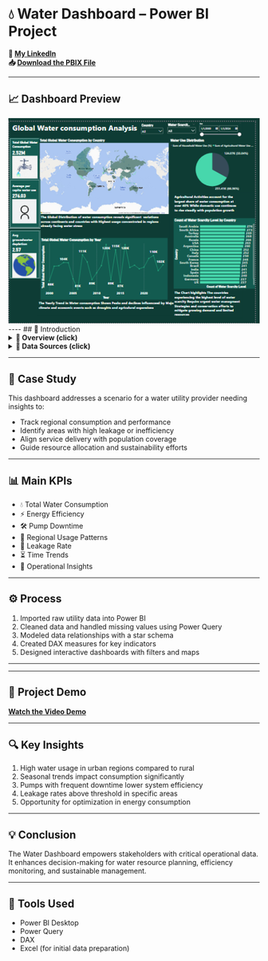 # 💧 Water Dashboard – Power BI Project

**🔗 [My LinkedIn](https://www.linkedin.com/in/ahmad-yasser-faiq-data-analyst/)**  
**📥 [Download the PBIX File](https://github.com/ahmadyase1234/Water-analysis-Dashboard-/raw/main/water-dashboard.pbix)**  

---
## 📈 Dashboard Preview

<img src="https://github.com/ahmadyase1234/Water-analysis-Dashboard-/blob/main/Water-Dashboard.png?raw=true" width="1000">
----
## 📝 Introduction

<details>
  <summary><strong>📌 Overview (click)</strong></summary>

> This Power BI project delivers insights into water resource metrics, usage patterns, and operational performance. It helps utility managers and stakeholders monitor water consumption, efficiency, and regional distribution through dynamic visuals.

</details>

<details>
  <summary><strong>📂 Data Sources (click)</strong></summary>

> The dataset includes structured tables representing water consumption, locations, service metrics, and performance indicators.

#### ▼ 📑 Example Tables

- **Consumption Table**  
  `Area`, `Date`, `Consumption (m³)`, `Avg Temp`, `Leakage Rate (%)`

- **Operations Table**  
  `Pump ID`, `Efficiency`, `Energy Use`, `Downtime (hrs)`

- **Region Table**  
  `Region Name`, `Population`, `Service Coverage (%)`

</details>

---

## 🎯 Case Study

This dashboard addresses a scenario for a water utility provider needing insights to:

- Track regional consumption and performance  
- Identify areas with high leakage or inefficiency  
- Align service delivery with population coverage  
- Guide resource allocation and sustainability efforts

---

## 📊 Main KPIs

- 💧 Total Water Consumption  
- ⚡ Energy Efficiency  
- 🛠️ Pump Downtime  
- 📍 Regional Usage Patterns  
- 🔧 Leakage Rate  
- ⏳ Time Trends  
- 🧭 Operational Insights

---

## ⚙️ Process

1. Imported raw utility data into Power BI  
2. Cleaned data and handled missing values using Power Query  
3. Modeled data relationships with a star schema  
4. Created DAX measures for key indicators  
5. Designed interactive dashboards with filters and maps

---


---

## 🎥 Project Demo

**[Watch the Video Demo](https://github.com/ahmadyase1234/Water-analysis-Dashboard-/blob/main/water%20analysis%20Dashboard.mp4?raw=true)**

---

## 🔍 Key Insights

1. High water usage in urban regions compared to rural  
2. Seasonal trends impact consumption significantly  
3. Pumps with frequent downtime lower system efficiency  
4. Leakage rates above threshold in specific areas  
5. Opportunity for optimization in energy consumption

---

## 💡 Conclusion

The Water Dashboard empowers stakeholders with critical operational data. It enhances decision-making for water resource planning, efficiency monitoring, and sustainable management.

---

## 🧰 Tools Used

- Power BI Desktop  
- Power Query  
- DAX  
- Excel (for initial data preparation)
